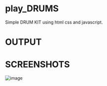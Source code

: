 # play_DRUMS
Simple DRUM KIT using html css and javascript.
</br>
# OUTPUT
# SCREENSHOTS
![image](https://user-images.githubusercontent.com/104454045/185148222-3f94353d-873f-4838-a9d7-ccab77a60984.png)
